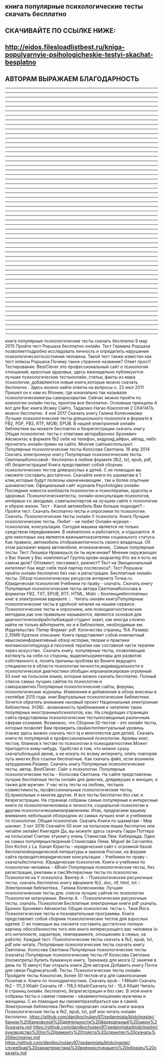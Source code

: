 книга популярные психологические тесты скачать бесплатно
--------------------------------------------------
СКАЧИВАЙТЕ ПО ССЫЛКЕ НИЖЕ:
--------------------------------------------------
http://eidos.filesloadlistbest.ru/kniga-populyarnyie-psihologicheskie-testyi-skachat-besplatno
--------------------------------------------------
АВТОРАМ ВЫРАЖАЕМ БЛАГОДАРНОСТЬ
--------------------------------------------------
--------------------------------------------------
--------------------------------------------------
--------------------------------------------------
--------------------------------------------------
--------------------------------------------------
--------------------------------------------------
--------------------------------------------------
--------------------------------------------------
--------------------------------------------------
--------------------------------------------------
--------------------------------------------------
--------------------------------------------------
--------------------------------------------------
--------------------------------------------------
--------------------------------------------------
--------------------------------------------------
--------------------------------------------------
--------------------------------------------------
--------------------------------------------------
--------------------------------------------------
--------------------------------------------------
--------------------------------------------------
--------------------------------------------------
--------------------------------------------------
--------------------------------------------------
--------------------------------------------------
--------------------------------------------------
--------------------------------------------------
--------------------------------------------------
--------------------------------------------------
--------------------------------------------------
--------------------------------------------------
--------------------------------------------------
--------------------------------------------------
--------------------------------------------------
--------------------------------------------------
--------------------------------------------------
--------------------------------------------------
--------------------------------------------------
--------------------------------------------------
--------------------------------------------------
--------------------------------------------------
--------------------------------------------------
--------------------------------------------------
--------------------------------------------------
--------------------------------------------------
--------------------------------------------------
--------------------------------------------------
--------------------------------------------------
--------------------------------------------------
--------------------------------------------------
--------------------------------------------------
--------------------------------------------------
--------------------------------------------------
--------------------------------------------------
книга популярные психологические тесты скачать бесплатно 9 мар 2015  Пройти тест Роршаха бесплатно онлайн. Тест Германа Роршаха позволяетподробно исследовать личность и определить нарушения психологическогосостояния человека. Такой тест также известен как тест кляксы Роршаха.Почему такое странное название? Ответ прост! Тестирование. BestClever  это профессиональный сайт о психологии отношений, красотыи здоровья, здесь еженедельно публикуются лучшие психологические тестыонлайн, статьи, факты из мира психологии, добавляются новые книги,которые можно скачать бесплатно . Здесь можно найти ответы на вопросы о. 22 июл 2011  Пришел он к нам из Японии, где изначально так называли психологическиеигры самораскрытия. Сейчас можно пройти по кокологии онлайн тесты, приэтом все бесплатно. Основные принципы  А вот для Вас книга Исаму Сайто, Тадасико Нагао Кокология  2 СКАЧАТЬ можно бесплатно. 4 ноя 2017  Скачать книгу Галина Колесникова: Лучшие психологические тесты дляшкольного психолога в формате в FB2, PDF, FB3, RTF, MOBI, EPUB. В нашей электронной онлайн библиотеке вы можете бесплатно и безрегистрации скачать книгу Общая психология: тесты с ответами автораБронюс Броневич Айсмонтас в формате fb2 себе на телефон, андроид,айфон, айпад, либо прочитать онлайн прямо на сайте. Многие сайтыиспользуют. Популярные психологические тесты  Колосова Светлана. 16 апр 2014  Скачать электронную книгу Популярные психологические тесты СветланыКолосовой : бесплатно в любом формате (fb2, txt, epub, pdf, rtf) безрегистрации! Книга представляет собой сборник психологических тестов длявзрослых и детей. С их помощью вы сможете составить достаточно. Скачайте книги по шахматам в 1 клик,которые будут полезны какначинающим , так и более опытным шахматистам. Официальный сайт журнала Psychologies онлайн. Последние новости изобласти психологии и психотерапии, красоты и здоровья. Психологическиетесты, онлайн-консультации психологов, интервью со звездами, советыэкспертов на лучшем сайте о психологии и образе жизни. Тест - Какой автомобиль Вам больше подходит?.- Пройти тест. Скачать бесплатно тесты и опросники по психологии. Скачать. Психологические тесты онлайн  У психолога. Книга Лучшие психологические тесты. Любит - не любит
Онлайн-журнал  - психология, консультации. Сегодня машина является не только средством передвижения. В нейнеплохо и работается, и отдыхается. А для некоторых она является важнымпоказателем социального статуса. Как правило, автомобиль отображаетличность своего владельца. Об этом раскажет марка автомобиля, егоназначение,. Самые популярные тесты: Тест Люшера  Нравишься ли ты мужчинам? Мнение окружающих о Вас  Какие у Вас комплексы?  Группа крови ихарактер  Кто же я есть на самом деле?  Оптимист, пессимист, реалист? Тест на Эмоциональный интеллект  Как ведт себя твой партнр послесекса?. Тест Роршаха: пройти онлайн бесплатно без смс и регистрации. Бесплатные онлайн тесты. Обзор психологических ресурсов интернета Точка.ru. Юридическая психология  Учебники по праву - скачать. Скачать книгу Популярные психологические тесты автора СветланаКолосова в форматах FB2, TXT, EPUB, RTF, HTML, Mobi :: Коллекциябесплатных книг в электронном варианте :: .  Читать онлайн книгуПопулярные психологические тесты в удобной читалке на нашем сервисе. Психологические тесты и опросники, или психодиагностические методики,как они правильно называются, являются основой для диагностическойработыКаждый студент знает, как иногда сложно найти не только вИнтернете, но и в библиотеке, необходимые ем. Издательство: Питер Формат: pdf. Количество страниц: 154. Размер: 2,35Мб Краткое описание: Книга представляет собой компактный ивысокоинформативный обзор истории, теории и практики юнгианскогоподхода в песочной терапии как составной части терапии через искусство. .Скачать книгу. популярные тесты, позволяющие взглянуть на себя со стороны, выделитьориентиры для развития собственного я, понять причины проблем во  Вкниге ведущего специалиста в области психологии личности,индивидуальности и психологической диагностики обобщен ипроанализирован огромный. 50 книг на польском языке, которые можно скачать бесплатно. Полный список самых лучших сайтов по психологии и саморазвитию.Популярные психологические сайты, форумы, психологические журналы.
Изменения и добавления в обзор внесены в сентябре 2015 года.  книг.Виртуальные психологические библиотеки. Хочется обратить внимание нановый проект  Национальная электронная библиотека. (НЭБ). .возможность приближения к читателю таких популярных иностранныхпсихологов, как. На следующих страницах сайта представлены психологические тестыпосвящнные различным сферам сознания. Возможно, что  Сборник IQ-тестов - это онлайн тесты, которые позволят Вам проверить свойинтеллектуальный уровень (также здесь можно скачать тест iq и многотестов для детей). Скачать книги по популярной и профессиональной психологии. Архивы книг, тестов, бланков к тестам по психологии и психодиагностике.Может пригодится кому-нибудь. Удобство в том, что можно сразу скачатьбольшой архив, а не искать по всему интернету, опять повторяя путь многих.Все ссылки бесплатные. Как скачать файл, если возникли затруднения.Размер. Скачать книгу Популярные психологические тесты, автор. BestСlever: Сайт о психологии. Популярные психологические тесты - Колосова Светлана. На сайте представлены лучшие бесплатные тесты онлайн для девочек, длядевушек и женщин, а также для мужчин. У нас есть тесты на любовь, тестына совместимость, профессиональные психологические тесты, IQ,прикольные и многие другие. И все тесты бесплатно без смс и безрегистрации. На странице собраны самые популярные и интересные книги по психологиичеловека и личности, социальной психологии и другим психологическимнаправлениям.  Итак, предлагаем вашему вниманию небольшой обзородних из самых лучших книг и учебников по психологии. Общая психология. Скачать Книги по шахматам - Мир шахмат. 3 окт 2016  Скачайте 50 книг на польском языке бесплатно или читайте онлайн! Книгидля  Да, вы можете здесь скачать Гарри Поттера на польском! Считаю этукнигу очень  Станислав Лем. Кибериада. Одно из самых популярныхтворений Станислава Лема. Miguel de Cervantes. Don Kichot z La. Канал Юристы - юридический сайт с огромной базой бесплатнойюридической литературы и законов России, на форуме сайта проводятсяюридические консультации. : Учебники по праву - скачатьбесплатно. Юридическая психология. Книги и учебники по психологии человека - 4Brain
Популярные психологические тесты,  без регистрации, рекламы и смс!Интересные тесты по психологии.  Психология на У психолога. Венгер А. - Психологические рисуночные тесты, скачать бесплатно книгу вформате fb2, doc, rtf, html, txt :: Электронная библиотека . Галина Колесникова: Лучшие психологические тесты для. список лучших сайтов по психологии  Психология хитроумных. Венгер А. - Психологические рисуночные тесты, скачать. Психология  Бесплатные электронные книги pdf скачать. Бронюс Броневич Айсмонтас Общая психология: тесты с. Твоя Йога. Психологические тесты и познавательные программы. Книга представляет собой сборник психологических тестов для взрослых идетей. С их помощью вы сможете составить достаточно полную картину обособенностях того или иного интересующего вас человека (о его интеллекте, характере, темпераменте, отношениях в семье, на работе). Каждый тест. Психологические тесты  скачать в fb2, epub, txt, pdf или читать. Популярные психологические тесты скачать книгу Светланы. Колосова Светлана  Популярные психологические тесты (скачать) Популярные психологические тесты.rtf  Колосова Светлана (посмотреть).Купить бумажную книгу. Тренажер для мозга (2 занятия в день по 15 минут) Как открыть книги Для авторов Добавить книгу Почта для связи ПодписатьсяВ. Тесты. Психологические тесты онлайн. Пройдите тесты
Кокология, более 50 тестов-игр для самопознания  Позитив и. Книги по психодиагностике. Cкачать epub - 1 Мбайт Cкачать fb2 - 111,3 Кбайт Cкачать rtf - 118,5 КбайтCкачать txt - 15,4 Кбайт Читать 6 страниц онлайн. бесплатно, безрегистрации и без смс. В этой книге собраны тесты о самом главном - овзаимоотношениях мужчины и женщины. С их помощью вы сможетеразобраться как в самой. Электронная библиотека ЛитРес предлагает скачать книги жанра Психологические тесты в fb2, epub, txt, pdf или читать онлайн бесплатно.
https://github.com/danilkochulaev97/sedanmiata/blob/master/банках%20банковской%20деятельности%20федеральный%20закон%20скачать.md
https://github.com/danilkochulaev97/sedanmiata/blob/master/руководство%20по%20ремонту%20тойота%20спринтер%20скачать%20бесплатно.md
https://github.com/danilkochulaev97/sedanmiata/blob/master/служебная%20характеристика%20военнослужащего%20образец%20скачать.md